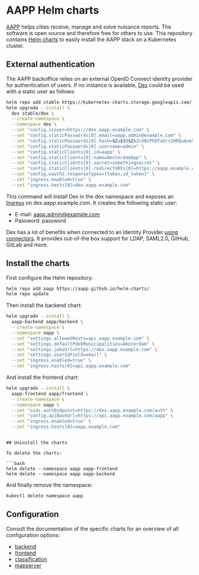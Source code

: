 # AAPP Helm charts

[AAPP](https://aapp.org/) helps cities receive, manage and solve nuisance reports. The software is open source and therefore free for others to use. This repository contains [Helm charts](https://helm.sh/) to easily install the AAPP stack on a Kubernetes cluster.

## External authentication

The AAPP backoffice relies on an external OpenID Connect identity provider for authentication of users. If no instance is available, [Dex](https://github.com/dexidp/dex) could be used with a static user as follows:

```bash
helm repo add stable https://kubernetes-charts.storage.googleapis.com/
helm upgrade --install \
  dex stable/dex \
  --create-namespace \
  --namespace dex \
  --set "config.issuer=https://dex.aapp.example.com" \
  --set "config.staticPasswords[0].email=aapp.admin@example.com" \
  --set "config.staticPasswords[0].hash=$2a$10$2b2cU8CPhOTaGrs1HRQuAueS7JTT5ZHsHSzYiFPm1leZck7Mc8T4W" \
  --set "config.staticPasswords[0].username=admin" \
  --set "config.staticClients[0].id=aapp" \
  --set "config.staticClients[0].name=AmsterdamApp" \
  --set "config.staticClients[0].secret=somethingsecret" \
  --set "config.staticClients[0].redirectURIs[0]=https://aapp.example.com/manage/incidents" \
  --set "config.oauth2.responseTypes={token,id_token}" \
  --set "ingress.enabled=true" \
  --set "ingress.hosts[0]=dex.aapp.example.com"
```

This command will install Dex in the dex namespace and exposes an [Ingress](https://kubernetes.io/docs/concepts/services-networking/ingress/) on dex.aapp.example.com. It creates the following static user:

- E-mail: aapp.admin@example.com
- Password: password

Dex has a lot of benefits when connected to an Identity Provider [using connectors](https://github.com/dexidp/dex#connectors). It provides out-of-the box support for LDAP, SAML2.0, GitHub, GitLab and more.

## Install the charts

First configure the Helm repository:

```bash
helm repo add aapp https://aapp.github.io/helm-charts/
helm repo update
```

Then install the backend chart:

```bash
helm upgrade --install \
  aapp-backend aapp/backend \
  --create-namespace \
  --namespace aapp \
  --set "settings.allowedHosts=api.aapp.example.com" \
  --set "settings.defaultPdokMunicipalities=Amsterdam" \
  --set "settings.jwksUrl=https://dex.aapp.example.com" \
  --set "settings.userIdField=email" \
  --set "ingress.enabled=true" \
  --set "ingress.hosts[0]=api.aapp.example.com"
```

And install the frontend chart:

```bash
helm upgrade --install \
  aapp-frontend aapp/frontend \
  --create-namespace \
  --namespace aapp \
  --set "oidc.authEndpoint=https://dex.aapp.example.com/auth" \
  --set "config.apiBaseUrl=https://api.aapp.example.com/aapp" \
  --set "ingress.enabled=true" \
  --set "ingress.hosts[0]=aapp.example.com"
```

```

## Uninstall the charts

To delete the charts:

```bash
helm delete --namespace aapp aapp-frontend
helm delete --namespace aapp aapp-backend
```

And finally remove the namespace:

```bash
kubectl delete namespace aapp
```

## Configuration

Consult the documentation of the specific charts for an overview of all configuration options:

- [backend](./charts/backend)
- [frontend](./charts/frontend)
- [classification](./charts/classification)
- [mapserver](./charts/mapserver)